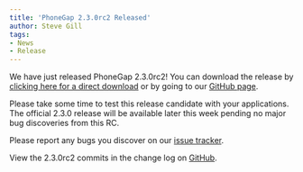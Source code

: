 ```yaml
---
title: 'PhoneGap 2.3.0rc2 Released'
author: Steve Gill
tags:
- News
- Release
---
```

We have just released PhoneGap 2.3.0rc2! You can download the release by [clicking here for a direct download](https://github.com/phonegap/phonegap/archive/2.3.0rc2.zip) or by going to our [GitHub page](https://github.com/phonegap/phonegap).

Please take some time to test this release candidate with your applications. The official 2.3.0 release will be available later this week pending no major bug discoveries from this RC.

Please report any bugs you discover on our [issue tracker](https://issues.apache.org/jira/browse/CB).

View the 2.3.0rc2 commits in the change log on [GitHub](https://github.com/phonegap/phonegap/blob/840b3a473f45e0abbe7593980103d9e96cc9b90b/changelog).

